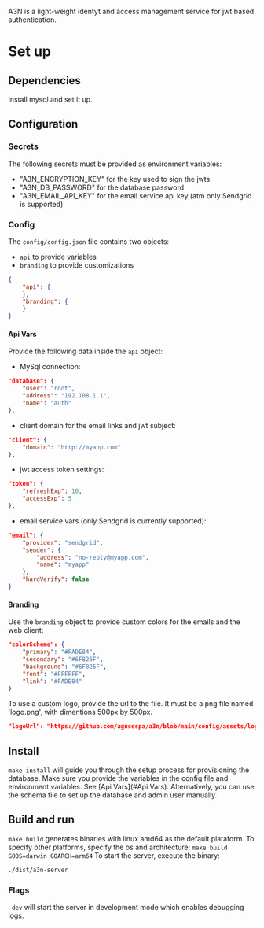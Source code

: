 A3N is a light-weight identyt and access management service for jwt based authentication.

# Set up
## Dependencies
Install mysql and set it up.

## Configuration
### Secrets
The following secrets must be provided as environment variables:
- "A3N_ENCRYPTION_KEY" for the key used to sign the jwts
- "A3N_DB_PASSWORD" for the database password
- "A3N_EMAIL_API_KEY" for the email service api key (atm only Sendgrid is supported)

### Config
The `config/config.json` file contains two objects:
- `api` to provide variables
- `branding` to provide customizations
```json
{
    "api": {
    },
    "branding": {
    }
}
```
#### Api Vars
Provide the following data inside the `api` object:
- MySql connection:
```json
"database": {
    "user": "root",
    "address": "192.108.1.1",
    "name": "auth"
},
```
- client domain for the email links and jwt subject:
```json
"client": {
    "domain": "http://myapp.com"
},
```
- jwt access token settings:
```json
"token": {
    "refreshExp": 10,
    "accessExp": 5
},
```
- email service vars (only Sendgrid is currently supported):
```json
"email": {
    "provider": "sendgrid",
    "sender": {
        "address": "no-reply@myapp.com",
        "name": "myapp"
    },
    "hardVerify": false
}
```

#### Branding
Use the `branding` object to provide custom colors for the emails and the web client:
```json
"colorScheme": {
    "primary": "#FADE84",
    "secondary": "#6F826F",
    "background": "#6F826F",
    "font": "#FFFFFF",
    "link": "#FADE84"
}
```
To use a custom logo, provide the url to the file. It must be a png file named 'logo.png', with dimentions 500px by 500px.
```json
"logoUrl": "https://github.com/agusespa/a3n/blob/main/config/assets/logo.png?raw=true"
```

## Install
`make install` will guide you through the setup process for provisioning the database.
Make sure you provide the variables in the config file and environment variables. See [Api Vars](#Api Vars).
Alternatively, you can use the schema file to set up the database and admin user manually.

## Build and run
`make build` generates binaries with linux amd64 as the default plataform.
To specify other platforms, specify the os and architecture: `make build GOOS=darwin GOARCH=arm64`
To start the server, execute the binary:
```sh
./dist/a3n-server
```
### Flags
`-dev` will start the server in development mode which enables debugging logs.
